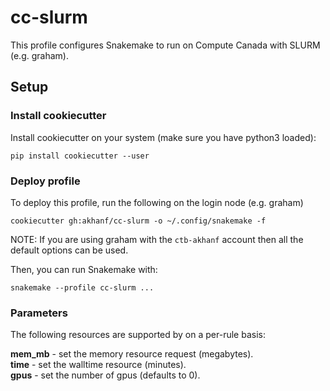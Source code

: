 # cc-slurm

This profile configures Snakemake to run on Compute Canada with SLURM (e.g. graham).


## Setup

### Install cookiecutter

Install cookiecutter on your system (make sure you have python3 loaded):

    pip install cookiecutter --user

### Deploy profile

To deploy this profile, run the following on the login node (e.g. graham)

    cookiecutter gh:akhanf/cc-slurm -o ~/.config/snakemake -f

NOTE: If you are using graham with the `ctb-akhanf` account then all the default options can be used. 



Then, you can run Snakemake with:

    snakemake --profile cc-slurm ...


### Parameters

The following resources are supported by on a per-rule basis:

**mem_mb** - set the memory resource request (megabytes).  
**time** - set the walltime resource (minutes).  
**gpus** - set the number of gpus (defaults to 0).  
